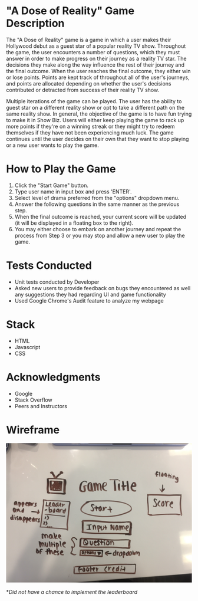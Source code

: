# "A Dose of Reality" Game Description

  The "A Dose of Reality" game is a game in which a user makes their Hollywood debut as a guest star of a popular reality TV show. Throughout the game, the user encounters a number of questions, which they must answer in order to make progress on their journey as a reality TV star. The decisions they make along the way influence the rest of their journey and the final outcome. When the user reaches the final outcome, they either win or lose points. Points are kept track of throughout all of the user's journeys, and points are allocated depending on whether the user's decisions contributed or detracted from success of their reality TV show.

  Multiple iterations of the game can be played. The user has the ability to guest star on a different reality show or opt to take a different path on the same reality show. In general, the objective of the game is to have fun trying to make it in Show Biz. Users will either keep playing the game to rack up more points if they're on a winning streak or they might try to redeem themselves if they have not been experiencing much luck. The game continues until the user decides on their own that they want to stop playing or a new user wants to play the game.

# How to Play the Game

1) Click the "Start Game" button. </br>
2) Type user name in input box and press 'ENTER'. </br>
3) Select level of drama preferred from the "options" dropdown menu. </br>
4) Answer the following questions in the same manner as the previous step. </br>
5) When the final outcome is reached, your current score will be updated (it will be displayed in a floating box to the right). </br>
6) You may either choose to embark on another journey and repeat the process from Step 3 or you may stop and allow a new user to play the game.

# Tests Conducted

* Unit tests conducted by Developer
* Asked new users to provide feedback on bugs they encountered as well any suggestions they had regarding UI and game functionality
* Used Google Chrome's Audit feature to analyze my webpage

# Stack

* HTML
* Javascript
* CSS

# Acknowledgments

* Google
* Stack Overflow
* Peers and Instructors

# Wireframe

![wireframe](images/game_wireframe.jpeg)

**Did not have a chance to implement the leaderboard*
